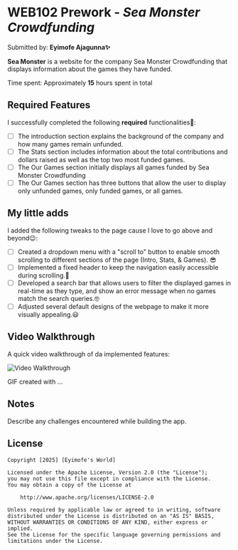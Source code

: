 # WEB102 Prework - *Sea Monster Crowdfunding*

Submitted by: **Eyimofe Ajagunna✨**

**Sea Monster** is a website for the company Sea Monster Crowdfunding that displays information about the games they have funded.

Time spent: Approximately **15** hours spent in total

## Required Features

I successfully completed the following **required** functionalities🚀:

* [ ] The introduction section explains the background of the company and how many games remain unfunded.
* [ ] The Stats section includes information about the total contributions and dollars raised as well as the top two most funded games.
* [ ] The Our Games section initially displays all games funded by Sea Monster Crowdfunding
* [ ] The Our Games section has three buttons that allow the user to display only unfunded games, only funded games, or all games.

## My little adds

I added the following tweaks to the page cause I love to go above and beyond😉:

* [ ] Created a dropdown menu with a "scroll to" button to enable smooth scrolling to different sections of the page (Intro, Stats, & Games). 😎
* [ ] Implemented a fixed header to keep the navigation easily accessible during scrolling.🫡
* [ ] Developed a search bar that allows users to filter the displayed games in real-time as they type, and show an error message when no games match the search queries.🤓
* [ ] Adjusted several default designs of the webpage to make it more visually appealing.😃 

## Video Walkthrough

A quick video walkthrough of da implemented features:

<img src='http://i.imgur.com/link/to/your/gif/file.gif' title='Video Walkthrough' width='' alt='Video Walkthrough' />

<!-- Replace this with whatever GIF tool you used! -->
GIF created with ...  
<!-- Recommended tools:
[Kap](https://getkap.co/) for macOS
[ScreenToGif](https://www.screentogif.com/) for Windows
[peek](https://github.com/phw/peek) for Linux. -->

## Notes
Describe any challenges encountered while building the app.

## License

    Copyright [2025] [Eyimofe's World]

    Licensed under the Apache License, Version 2.0 (the "License");
    you may not use this file except in compliance with the License.
    You may obtain a copy of the License at

        http://www.apache.org/licenses/LICENSE-2.0

    Unless required by applicable law or agreed to in writing, software
    distributed under the License is distributed on an "AS IS" BASIS,
    WITHOUT WARRANTIES OR CONDITIONS OF ANY KIND, either express or implied.
    See the License for the specific language governing permissions and
    limitations under the License.
